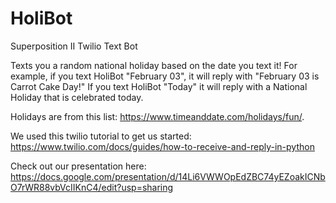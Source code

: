 # HoliBot
Superposition II Twilio Text Bot

Texts you a random national holiday based on the date you text it! For example, if you text HoliBot "February 03", it will reply with "February 03 is Carrot Cake Day!" If you text HoliBot "Today" it will reply with a National Holiday that is celebrated today.

Holidays are from this list: https://www.timeanddate.com/holidays/fun/. 

We used this twilio tutorial to get us started: https://www.twilio.com/docs/guides/how-to-receive-and-reply-in-python

Check out our presentation here:
https://docs.google.com/presentation/d/14Li6VWWOpEdZBC74yEZoakICNbO7rWR88vbVcIIKnC4/edit?usp=sharing
